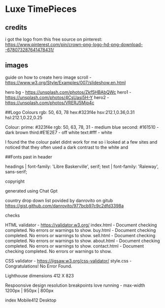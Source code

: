 # Luxe TimePieces


## credits

i got the logo from this free source on pinterest: https://www.pinterest.com/pin/crown-png-logo-hd-png-download--678073287641478431/

## images

guide on how to create hero image scroll - https://www.w3.org/Style/Examples/007/slideshow.en.html


hero bg - https://unsplash.com/photos/Zkf5HBAbQWc
hero1 - https://unsplash.com/photos/4CsUasi5H-Y
hero2 - https://unsplash.com/photos/VRERJ5Mjp4c

##Logo Colours
rgb: 50, 63, 78
hex:#323f4e
hsv:212.1,0.36,0.31
hsl:212.1,0.22,0.25

Colour:
prime: #323f4e rgb: 50, 63, 78, 31 - medium blue
second: #161510 - dark brown
third:#E1E2E7 - off white
text:#fff - white


I found the the colour palet didnt work for me so i looked at a few sites and noticed that they often used a dark contrast to the white and 

##Fonts
past in header
<link rel="preconnect" href="https://fonts.googleapis.com">
<link rel="preconnect" href="https://fonts.gstatic.com" crossorigin>
<link href="https://fonts.googleapis.com/css2?family=Libre+Baskerville&family=Raleway:wght@200&display=swap" rel="stylesheet"> 

headings  | font-family: 'Libre Baskerville', serif;
text  | font-family: 'Raleway', sans-serif;

copyright

generated using Chat Gpt

country drop down list povided by danrovito on gitub https://gist.github.com/danrovito/977bcb97c9c2dfd3398a


checks

HTML validator - https://validator.w3.org/
index.html - Document checking completed. No errors or warnings to show.
buy.html - Document checking completed. No errors or warnings to show.
sell.html - Document checking completed. No errors or warnings to show.
about.html - Document checking completed. No errors or warnings to show.
contact.html - Document checking completed. No errors or warnings to show.

CSS validator - https://jigsaw.w3.org/css-validator/
style.css - Congratulations! No Error Found.

Lighthouse
dimensions
412 X 823

Respoonsive design resolution breakpoints
love running - max-width 1200px | 950px | 800px



index
Mobile412
Desktop